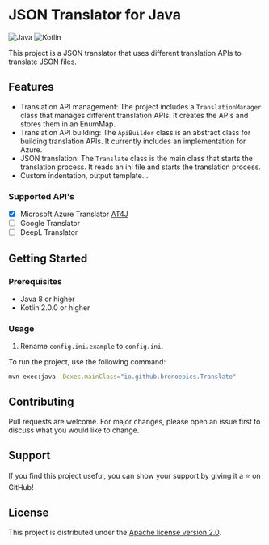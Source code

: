 # JSON Translator for Java

![Java](https://img.shields.io/badge/java-%3E%3D8-blue)
![Kotlin](https://img.shields.io/badge/kotlin-%3E%3D2.0.0-blue)

This project is a JSON translator that uses different translation APIs to translate JSON files.

## Features

- Translation API management: The project includes a `TranslationManager` class that manages different translation APIs. It creates the APIs and stores them in an EnumMap.
- Translation API building: The `ApiBuilder` class is an abstract class for building translation APIs. It currently includes an implementation for Azure.
- JSON translation: The `Translate` class is the main class that starts the translation process. It reads an ini file and starts the translation process.
- Custom indentation, output template...

### Supported API's

- [x] Microsoft Azure Translator [AT4J](https://github.com/brenoepics/at4j)
- [ ] Google Translator
- [ ] DeepL Translator

## Getting Started

### Prerequisites

- Java 8 or higher
- Kotlin 2.0.0 or higher

### Usage

1. Rename `config.ini.example` to `config.ini`.
   
To run the project, use the following command:

```bash
mvn exec:java -Dexec.mainClass="io.github.brenoepics.Translate"
```

## Contributing

Pull requests are welcome. For major changes, please open an issue first to discuss what you would like to change.

## Support

If you find this project useful, you can show your support by giving it a ⭐ on GitHub!

## License

This project is distributed under the [Apache license version 2.0](./LICENSE).
